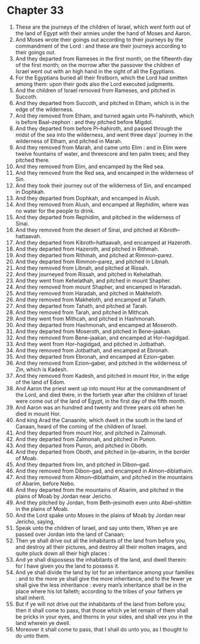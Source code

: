 # Chapter 33

1. These are the journeys of the children of Israel, which went forth out of the land of Egypt with their armies under the hand of Moses and Aaron.
2. And Moses wrote their goings out according to their journeys by the commandment of the Lord : and these are their journeys according to their goings out.
3. And they departed from Rameses in the first month, on the fifteenth day of the first month; on the morrow after the passover the children of Israel went out with an high hand in the sight of all the Egyptians.
4. For the Egyptians buried all their firstborn, which the Lord had smitten among them: upon their gods also the Lord executed judgments.
5. And the children of Israel removed from Rameses, and pitched in Succoth.
6. And they departed from Succoth, and pitched in Etham, which is in the edge of the wilderness.
7. And they removed from Etham, and turned again unto Pi–hahiroth, which is before Baal–zephon : and they pitched before Migdol.
8. And they departed from before Pi–hahiroth, and passed through the midst of the sea into the wilderness, and went three days’ journey in the wilderness of Etham, and pitched in Marah.
9. And they removed from Marah, and came unto Elim : and in Elim were twelve fountains of water, and threescore and ten palm trees; and they pitched there.
10. And they removed from Elim, and encamped by the Red sea.
11. And they removed from the Red sea, and encamped in the wilderness of Sin.
12. And they took their journey out of the wilderness of Sin, and encamped in Dophkah.
13. And they departed from Dophkah, and encamped in Alush.
14. And they removed from Alush, and encamped at Rephidim, where was no water for the people to drink.
15. And they departed from Rephidim, and pitched in the wilderness of Sinai.
16. And they removed from the desert of Sinai, and pitched at Kibroth–hattaavah.
17. And they departed from Kibroth–hattaavah, and encamped at Hazeroth.
18. And they departed from Hazeroth, and pitched in Rithmah.
19. And they departed from Rithmah, and pitched at Rimmon–parez.
20. And they departed from Rimmon–parez, and pitched in Libnah.
21. And they removed from Libnah, and pitched at Rissah.
22. And they journeyed from Rissah, and pitched in Kehelathah.
23. And they went from Kehelathah, and pitched in mount Shapher.
24. And they removed from mount Shapher, and encamped in Haradah.
25. And they removed from Haradah, and pitched in Makheloth.
26. And they removed from Makheloth, and encamped at Tahath.
27. And they departed from Tahath, and pitched at Tarah.
28. And they removed from Tarah, and pitched in Mithcah.
29. And they went from Mithcah, and pitched in Hashmonah.
30. And they departed from Hashmonah, and encamped at Moseroth.
31. And they departed from Moseroth, and pitched in Bene–jaakan.
32. And they removed from Bene–jaakan, and encamped at Hor–hagidgad.
33. And they went from Hor–hagidgad, and pitched in Jotbathah.
34. And they removed from Jotbathah, and encamped at Ebronah.
35. And they departed from Ebronah, and encamped at Ezion–gaber.
36. And they removed from Ezion–gaber, and pitched in the wilderness of Zin, which is Kadesh.
37. And they removed from Kadesh, and pitched in mount Hor, in the edge of the land of Edom.
38. And Aaron the priest went up into mount Hor at the commandment of the Lord, and died there, in the fortieth year after the children of Israel were come out of the land of Egypt, in the first day of the fifth month.
39. And Aaron was an hundred and twenty and three years old when he died in mount Hor.
40. And king Arad the Canaanite, which dwelt in the south in the land of Canaan, heard of the coming of the children of Israel.
41. And they departed from mount Hor, and pitched in Zalmonah.
42. And they departed from Zalmonah, and pitched in Punon.
43. And they departed from Punon, and pitched in Oboth.
44. And they departed from Oboth, and pitched in Ije–abarim, in the border of Moab.
45. And they departed from Iim, and pitched in Dibon–gad.
46. And they removed from Dibon–gad, and encamped in Almon–diblathaim.
47. And they removed from Almon–diblathaim, and pitched in the mountains of Abarim, before Nebo.
48. And they departed from the mountains of Abarim, and pitched in the plains of Moab by Jordan near Jericho.
49. And they pitched by Jordan, from Beth–jesimoth even unto Abel–shittim in the plains of Moab.
50. And the Lord spake unto Moses in the plains of Moab by Jordan near Jericho, saying,
51. Speak unto the children of Israel, and say unto them, When ye are passed over Jordan into the land of Canaan;
52. Then ye shall drive out all the inhabitants of the land from before you, and destroy all their pictures, and destroy all their molten images, and quite pluck down all their high places :
53. And ye shall dispossess the inhabitants of the land, and dwell therein: for I have given you the land to possess it.
54. And ye shall divide the land by lot for an inheritance among your families : and to the more ye shall give the more inheritance, and to the fewer ye shall give the less inheritance : every man’s inheritance shall be in the place where his lot falleth; according to the tribes of your fathers ye shall inherit.
55. But if ye will not drive out the inhabitants of the land from before you; then it shall come to pass, that those which ye let remain of them shall be pricks in your eyes, and thorns in your sides, and shall vex you in the land wherein ye dwell.
56. Moreover it shall come to pass, that I shall do unto you, as I thought to do unto them.

